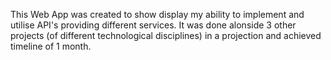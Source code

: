 This Web App was created to show display my ability to implement and utilise API's providing different services. 
It was done alonside 3 other projects (of different technological disciplines) in a projection and achieved timeline of 1 month.
